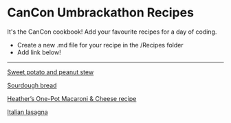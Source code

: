 # CanCon Umbrackathon Recipes

It's the CanCon cookbook! Add your favourite recipes for a day of coding.

* Create a new .md file for your recipe in the /Recipes folder
* Add link below!

---------

[Sweet potato and peanut stew](SweetPotatoPeanutStew.md)

[Sourdough bread](sourdough.md)

[Heather’s One-Pot Macaroni & Cheese recipe](HeathersOnePotMacaroniCheese.md)

[Italian lasagna](guiseppes-lasagna.md)